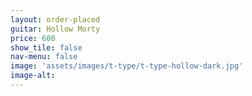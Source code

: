 ```yaml
---
layout: order-placed
guitar: Hollow Morty
price: 600
show_tile: false
nav-menu: false
image: 'assets/images/t-type/t-type-hollow-dark.jpg'
image-alt: 
---
```




